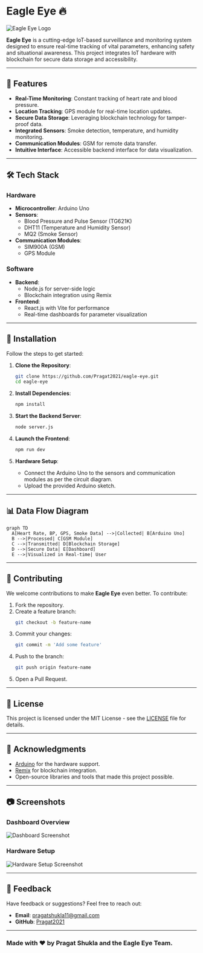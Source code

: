 # Eagle Eye 🔥

![Eagle Eye Logo](https://via.placeholder.com/600x200.png?text=Eagle+Eye+-+Enhanced+Surveillance)  

**Eagle Eye** is a cutting-edge IoT-based surveillance and monitoring system designed to ensure real-time tracking of vital parameters, enhancing safety and situational awareness. This project integrates IoT hardware with blockchain for secure data storage and accessibility.

---

## 🚀 Features

- **Real-Time Monitoring**: Constant tracking of heart rate and blood pressure.
- **Location Tracking**: GPS module for real-time location updates.
- **Secure Data Storage**: Leveraging blockchain technology for tamper-proof data.
- **Integrated Sensors**: Smoke detection, temperature, and humidity monitoring.
- **Communication Modules**: GSM for remote data transfer.
- **Intuitive Interface**: Accessible backend interface for data visualization.

---

## 🛠️ Tech Stack

### **Hardware**
- **Microcontroller**: Arduino Uno
- **Sensors**:
  - Blood Pressure and Pulse Sensor (TG621K)
  - DHT11 (Temperature and Humidity Sensor)
  - MQ2 (Smoke Sensor)
- **Communication Modules**:
  - SIM900A (GSM)
  - GPS Module

### **Software**
- **Backend**:
  - Node.js for server-side logic
  - Blockchain integration using Remix
- **Frontend**:
  - React.js with Vite for performance
  - Real-time dashboards for parameter visualization

---

## 🔧 Installation

Follow the steps to get started:

1. **Clone the Repository**:
   ```bash
   git clone https://github.com/Pragat2021/eagle-eye.git
   cd eagle-eye
   ```

2. **Install Dependencies**:
   ```bash
   npm install
   ```

3. **Start the Backend Server**:
   ```bash
   node server.js
   ```

4. **Launch the Frontend**:
   ```bash
   npm run dev
   ```

5. **Hardware Setup**:
   - Connect the Arduino Uno to the sensors and communication modules as per the circuit diagram.
   - Upload the provided Arduino sketch.

---

## 📊 Data Flow Diagram

```mermaid
graph TD
  A[Heart Rate, BP, GPS, Smoke Data] -->|Collected| B[Arduino Uno]
  B -->|Processed| C[GSM Module]
  C -->|Transmitted| D[Blockchain Storage]
  D -->|Secure Data| E[Dashboard]
  E -->|Visualized in Real-time| User
```

---

## 🤝 Contributing

We welcome contributions to make **Eagle Eye** even better. To contribute:

1. Fork the repository.
2. Create a feature branch:
   ```bash
   git checkout -b feature-name
   ```
3. Commit your changes:
   ```bash
   git commit -m 'Add some feature'
   ```
4. Push to the branch:
   ```bash
   git push origin feature-name
   ```
5. Open a Pull Request.

---

## 📝 License

This project is licensed under the MIT License - see the [LICENSE](LICENSE) file for details.

---

## 🌟 Acknowledgments

- [Arduino](https://www.arduino.cc/) for the hardware support.
- [Remix](https://remix.ethereum.org/) for blockchain integration.
- Open-source libraries and tools that made this project possible.

---

## 📷 Screenshots

### Dashboard Overview
![Dashboard Screenshot](https://via.placeholder.com/800x400.png?text=Dashboard+Visualization)

### Hardware Setup
![Hardware Setup Screenshot](https://via.placeholder.com/800x400.png?text=Hardware+Components+Integration)

---

## 💬 Feedback

Have feedback or suggestions? Feel free to reach out:
- **Email**: [pragatshukla11@gmail.com](mailto:pragatshukla11@gmail.com)
- **GitHub**: [Pragat2021](https://github.com/Pragat2021)

---

### Made with ❤️ by Pragat Shukla and the Eagle Eye Team.

